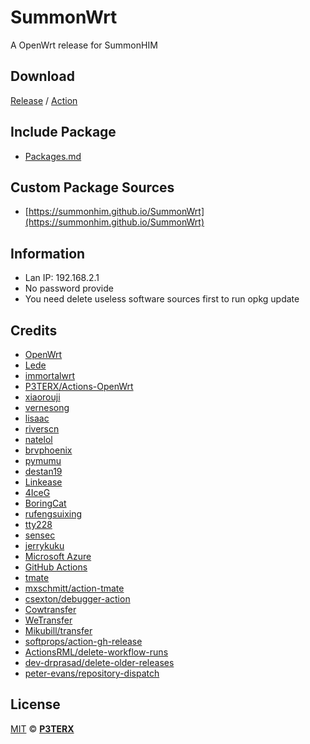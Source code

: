 # SummonWrt
A OpenWrt release for SummonHIM

## Download
[Release](https://github.com/SummonHIM/SummonWRT/releases) / [Action](https://github.com/SummonHIM/SummonWRT/actions)

## Include Package
- [Packages.md](https://github.com/SummonHIM/SummonWRT/blob/master/Packages.md)

## Custom Package Sources
- [https://summonhim.github.io/SummonWrt](https://summonhim.github.io/SummonWrt)

## Information
- Lan IP: 192.168.2.1
- No password provide
- You need delete useless software sources first to run opkg update

## Credits

- [OpenWrt](https://github.com/openwrt/openwrt)
- [Lede](https://github.com/coolsnowwolf/lede)
- [immortalwrt](https://github.com/immortalwrt/immortalwrt)
- [P3TERX/Actions-OpenWrt](https://github.com/P3TERX/Actions-OpenWrt)
- [xiaorouji](https://github.com/xiaorouji)
- [vernesong](https://github.com/vernesong)
- [lisaac](https://github.com/lisaac)
- [riverscn](https://github.com/riverscn)
- [natelol](https://github.com/natelol)
- [brvphoenix](https://github.com/brvphoenix)
- [pymumu](https://github.com/pymumu)
- [destan19](https://github.com/destan19)
- [Linkease](https://github.com/linkease)
- [4IceG](https://github.com/4IceG)
- [BoringCat](https://github.com/BoringCat)
- [rufengsuixing](https://github.com/rufengsuixing)
- [tty228](https://github.com/tty228)
- [sensec](https://github.com/sensec)
- [jerrykuku](https://github.com/jerrykuku)
- [Microsoft Azure](https://azure.microsoft.com)
- [GitHub Actions](https://github.com/features/actions)
- [tmate](https://github.com/tmate-io/tmate)
- [mxschmitt/action-tmate](https://github.com/mxschmitt/action-tmate)
- [csexton/debugger-action](https://github.com/csexton/debugger-action)
- [Cowtransfer](https://cowtransfer.com)
- [WeTransfer](https://wetransfer.com/)
- [Mikubill/transfer](https://github.com/Mikubill/transfer)
- [softprops/action-gh-release](https://github.com/softprops/action-gh-release)
- [ActionsRML/delete-workflow-runs](https://github.com/ActionsRML/delete-workflow-runs)
- [dev-drprasad/delete-older-releases](https://github.com/dev-drprasad/delete-older-releases)
- [peter-evans/repository-dispatch](https://github.com/peter-evans/repository-dispatch)

## License

[MIT](https://github.com/P3TERX/Actions-OpenWrt/blob/main/LICENSE) © [**P3TERX**](https://p3terx.com)
